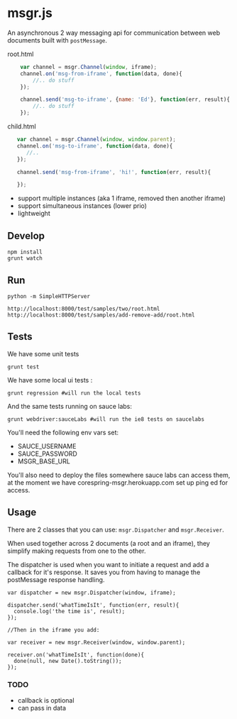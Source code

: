 # msgr.js

An asynchronous 2 way messaging api for communication between web documents built with `postMessage`.

root.html
```javascript
    var channel = msgr.Channel(window, iframe);
    channel.on('msg-from-iframe', function(data, done){
        //.. do stuff
    });

    channel.send('msg-to-iframe', {name: 'Ed'}, function(err, result){
        //.. do stuff
    });
```

child.html
```javascript
   var channel = msgr.Channel(window, window.parent);
   channel.on('msg-to-iframe', function(data, done){
      //..
   });

   channel.send('msg-from-iframe', 'hi!', function(err, result){

   });
```


* support multiple instances (aka 1 iframe, removed then another iframe)
* support simultaneous instances (lower prio)
* lightweight

## Develop

    npm install
    grunt watch

## Run

    python -m SimpleHTTPServer

    http://localhost:8000/test/samples/two/root.html
    http://localhost:8000/test/samples/add-remove-add/root.html

## Tests
We have some unit tests

    grunt test

We have some local ui tests :

    grunt regression #will run the local tests

And the same tests running on sauce labs:

    grunt webdriver:sauceLabs #will run the ie8 tests on saucelabs

You'll need the following env vars set:
* SAUCE_USERNAME
* SAUCE_PASSWORD
* MSGR_BASE_URL

You'll also need to deploy the files somewhere sauce labs can access them, at the moment we have corespring-msgr.herokuapp.com set up ping ed for access.


## Usage


There are 2 classes that you can use: `msgr.Dispatcher` and `msgr.Receiver`.

When used together across 2 documents (a root and an iframe), they simplify making requests from one to the other.

The dispatcher is used when you want to initiate a request and add a callback for it's response. It saves you from having to manage the postMessage response handling.

    var dispatcher = new msgr.Dispatcher(window, iframe);

    dispatcher.send('whatTimeIsIt', function(err, result){
      console.log('the time is', result);
    });

    //Then in the iframe you add:

    var receiver = new msgr.Receiver(window, window.parent);

    receiver.on('whatTimeIsIt', function(done){
      done(null, new Date().toString());
    });

### TODO

* callback is optional
* can pass in data
